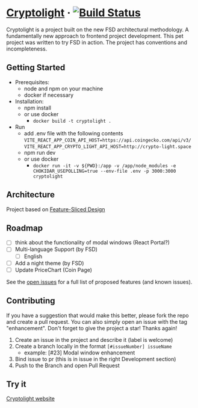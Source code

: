 # [Cryptolight](http://crypto-light.space) &middot; [![Build Status](https://github.com/Yar56/cryptolight/actions/workflows/vite.yml/badge.svg)](https://github.com/Yar56/cryptolight/actions)

Сryptolight is a project built on the new FSD architectural methodology. A fundamentally new approach to frontend project development.
This pet project was written to try FSD in action. The project has conventions and incompleteness.

## Getting Started
- Prerequisites:
    - node and npm on your machine
    - docker if necessary
- Installation:
    - npm install
    - or use docker
      - `docker build -t cryptolight .`
- Run
  - add .env file with the following contents
    `VITE_REACT_APP_COIN_API_HOST=https://api.coingecko.com/api/v3/`
    `VITE_REACT_APP_CRYPTO_LIGHT_API_HOST=http://crypto-light.space`
  - npm run dev
  - or use docker
    - `docker run -it -v ${PWD}:/app -v /app/node_modules -e CHOKIDAR_USEPOLLING=true --env-file .env -p 3000:3000 cryptolight`

## Architecture

Project based on [Feature-Sliced Design](https://feature-sliced.design/)

## Roadmap

- [ ] think about the functionality of modal windows (React Portal?)
- [ ] Multi-language Support (by FSD)
    - [ ] English
- [ ] Add a night theme (by FSD)
- [ ] Update PriceChart (Coin Page)

See the [open issues](https://github.com/Yar56/cryptolight/issues) for a full list of proposed features (and known issues).

## Contributing
If you have a suggestion that would make this better, please fork the repo and create a pull request. You can also simply open an issue with the tag "enhancement". Don't forget to give the project a star! Thanks again!

1. Create an issue in the project and describe it (label is welcome)
2. Create a branch locally in the format `[#issueNumber] issueName`
   - example: [#23] Modal window enhancement
3. Bind issue to pr (this is in issue in the right Development section)
4. Push to the Branch and open Pull Request

## Try it
[Cryptolight website](http://crypto-light.space)
